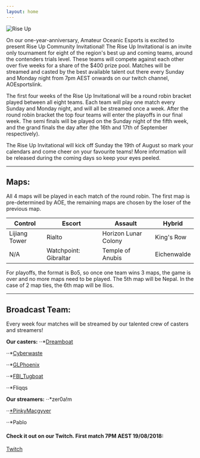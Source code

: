 ```yaml
---
layout: home
---
```



![Rise Up](https://i.imgur.com/CEQkGoI.png)


On our one-year-anniversary, Amateur Oceanic Esports is excited to present Rise Up Community Invitational! The Rise Up Invitational is an invite only tournament for eight of the region's best up and coming teams, around the contenders trials level. These teams will compete against each other over five weeks for a share of the $400 prize pool. Matches will be streamed and casted by the best available talent out there every Sunday and Monday night from 7pm AEST onwards on our twitch channel, AOEsportslink.

The first four weeks of the Rise Up Invitational will be a round robin bracket played between all eight teams. Each team will play one match every Sunday and Monday night, and will all be streamed once a week. After the round robin bracket the top four teams will enter the playoffs in our final week. The semi finals will be played on the Sunday night of the fifth week, and the grand finals the day after (the 16th and 17th of September respectively).

The Rise Up Invitational will kick off Sunday the 19th of August so mark your calendars and come cheer on your favourite teams! More information will be released during the coming days so keep your eyes peeled.

* * *

## Maps:

All 4 maps will be played in each match of the round robin. The first map is pre-determined by AOE, the remaining maps are chosen by the loser of the previous map. 

Control | Escort | Assault | Hybrid
------------ | ------------- | ------------ | -------------
Lijiang Tower | Rialto | Horizon Lunar Colony  | King's Row
N/A | Watchpoint: Gibraltar | Temple of Anubis | Eichenwalde
 

For playoffs, the format is Bo5, so once one team wins 3 maps, the game is over and no more maps need to be played. The 5th map will be Nepal. In the case of 2 map ties, the 6th map will be Ilios.

* * *

## Broadcast Team:

Every week four matches will be streamed by our talented crew of casters and streamers!

**Our casters:**
⋅⋅*[Dreamboat](https://twitter.com/Dreamboatcasts/)

⋅⋅*[Cyberwaste](https://twitter.com/iAmCyberwaste/)

⋅⋅*[GLPhoenix](https://twitter.com/GLPhoenix/)

⋅⋅*[FBI_Tugboat](https://twitter.com/FBI_Tugboat/)

⋅⋅*Fliqqs

**Our streamers:**
⋅⋅*zer0a!m 

⋅⋅[*PinkyMacgyver](https://twitter.com/PinkyMacgyver/)

⋅⋅*Pablo


#### Check it out on our Twitch. First match 7PM AEST 19/08/2018:
[Twitch](https://twitch.tv/AOEsports)
